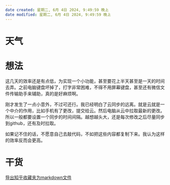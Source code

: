```yaml
---
date created: 星期二, 6月 4日 2024, 9:49:59 晚上
date modified: 星期二, 6月 4日 2024, 9:49:59 晚上
---
```

#  天气


#  想法
这几天的效率还是有点低，为实现一个小功能，甚至要花上半天甚至是一天的时间去弄。之前电脑键盘坏掉了，打字非常困难，不得不用屏幕键盘，甚至还有微信文件传输助手来辅助，真的是好麻烦啊。

刚才发生了一点小意外，不过可还行。我已经明白了云同步的远离。就是云就是一个中介的作用，比如手机有了更改，提交给云。然后电脑从云中拉取最新的更改。所以一般都要设置一个同步的时间间隔。越想越头大，还是每次修改之后尽量同步到github，还有及时拉取。

如果记不住的话，不愿意自己去敲代码，不如把这些内容都复制下来。我认为这样的效率反而会更高。

#  干货
[导出知乎收藏夹为markdown文件](https://forum-zh.obsidian.md/t/topic/3910?u=mika)